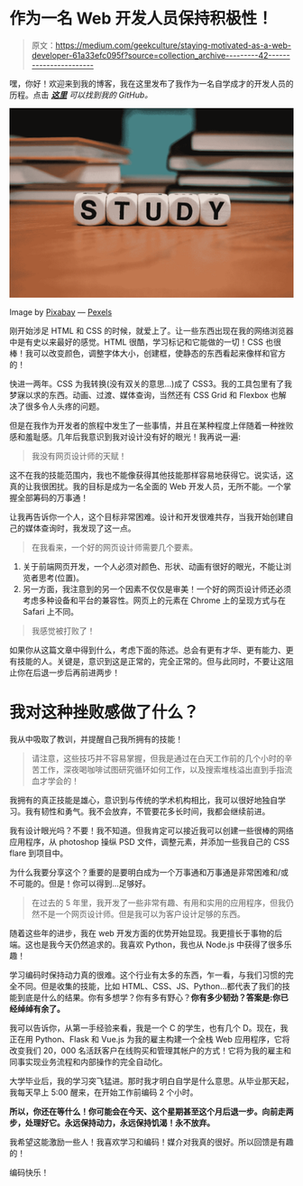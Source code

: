 # 作为一名 Web 开发人员保持积极性！

> 原文：<https://medium.com/geekculture/staying-motivated-as-a-web-developer-61a33efc095f?source=collection_archive---------42----------------------->

嘿，你好！欢迎来到我的博客，我在这里发布了我作为一名自学成才的开发人员的历程。点击 [***这里***](https://github.com/Jclewis1989) *可以找到我的 GitHub。*

![](img/083e52a7a6e516351d5a4d7d19153362.png)

Image by [Pixabay](https://www.pexels.com/@pixabay) — [Pexels](http://www.pexels.com)

刚开始涉足 HTML 和 CSS 的时候，就爱上了。让一些东西出现在我的网络浏览器中是有史以来最好的感觉。HTML 很酷，学习标记和它能做的一切！CSS 也很棒！我可以改变颜色，调整字体大小，创建框，使静态的东西看起来像样和官方的！

快进一两年。CSS 为我转换(没有双关的意思…)成了 CSS3。我的工具包里有了我梦寐以求的东西。动画、过渡、媒体查询，当然还有 CSS Grid 和 Flexbox 也解决了很多令人头疼的问题。

但是在我作为开发者的旅程中发生了一些事情，并且在某种程度上伴随着一种挫败感和羞耻感。几年后我意识到我对设计没有好的眼光！我再说一遍:

> 我没有网页设计师的天赋！

这不在我的技能范围内，我也不能像获得其他技能那样容易地获得它。说实话，这真的让我很困扰。我的目标是成为一名全面的 Web 开发人员，无所不能。一个掌握全部筹码的万事通！

让我再告诉你一个人，这个目标非常困难。设计和开发很难共存，当我开始创建自己的媒体查询时，我发现了这一点。

> 在我看来，一个好的网页设计师需要几个要素。

1.  关于前端网页开发，一个人必须对颜色、形状、动画有很好的眼光，不能让浏览者思考(位置)。
2.  另一方面，我注意到的另一个因素不仅仅是审美！一个好的网页设计师还必须考虑多种设备和平台的兼容性。网页上的元素在 Chrome 上的呈现方式与在 Safari 上不同。

> 我感觉被打败了！

如果你从这篇文章中得到什么，考虑下面的陈述。总会有更有才华、更有能力、更有技能的人。关键是，意识到这是正常的，完全正常的。但与此同时，不要让这阻止你在后退一步后再前进两步！

# 我对这种挫败感做了什么？

我从中吸取了教训，并提醒自己我所拥有的技能！

> 请注意，这些技巧并不容易掌握，但我是通过在白天工作前的几个小时的辛苦工作，深夜喝咖啡试图研究循环如何工作，以及搜索堆栈溢出直到手指流血才学会的！

我拥有的真正技能是雄心，意识到与传统的学术机构相比，我可以很好地独自学习。我有韧性和勇气。我不会放弃，不管要花多长时间，我都会继续前进。

我有设计眼光吗？不要！我不知道。但我肯定可以接近我可以创建一些很棒的网络应用程序，从 photoshop 操纵 PSD 文件，调整元素，并添加一些我自己的 CSS flare 到项目中。

为什么我要分享这个？重要的是要明白成为一个万事通和万事通是非常困难和/或不可能的。但是！你可以得到…足够好。

> 在过去的 5 年里，我开发了一些非常有趣、有用和实用的应用程序，但我仍然不是一个网页设计师。但是我可以为客户设计足够的东西。

随着这些年的进步，我在 web 开发方面的优势开始显现。我更擅长于事物的后端。这也是我今天仍然追求的。我喜欢 Python，我也从 Node.js 中获得了很多乐趣！

学习编码时保持动力真的很难。这个行业有太多的东西，乍一看，与我们习惯的完全不同。但是收集的技能，比如 HTML、CSS、JS、Python…都代表了我们的技能到底是什么的结果。你有多想学？你有多有野心？**你有多少韧劲？答案是:**你已经绰绰有余了。****

我可以告诉你，从第一手经验来看，我是一个 C 的学生，也有几个 D。现在，我正在用 Python、Flask 和 Vue.js 为我的雇主构建一个全栈 Web 应用程序，它将改变我们 20，000 名活跃客户在线购买和管理其帐户的方式！它将为我的雇主和同事实现业务流程和内部操作的完全自动化。

大学毕业后，我的学习突飞猛进。那时我才明白自学是什么意思。从毕业那天起，我每天早上 5:00 醒来，在开始工作前编码 2 个小时。

**所以，你还在等什么！你可能会在今天、这个星期甚至这个月后退一步。向前走两步，处理好它。永远保持动力，永远保持饥渴！永不放弃。**

我希望这能激励一些人！我喜欢学习和编码！媒介对我真的很好。所以回馈是有趣的！

编码快乐！